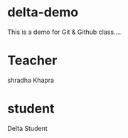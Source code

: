 # delta-demo
This is a demo for Git &amp; Github class....

# Teacher
shradha Khapra

# student
Delta Student
